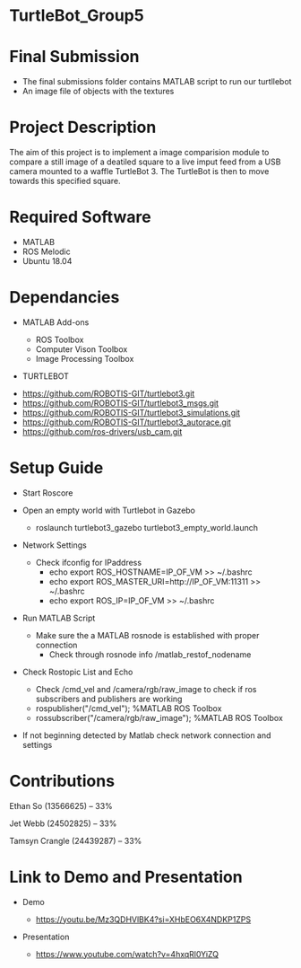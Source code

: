 # TurtleBot_Group5

# Final Submission
- The final submissions folder contains MATLAB script to run our turtllebot
- An image file of objects with the textures 


# Project Description

The aim of this project is to implement a image comparision module to compare a still image of a deatiled square to a live imput feed from a USB camera mounted to a waffle TurtleBot 3. The TurtleBot is then to move towards this specified square.


# Required Software

* MATLAB
* ROS Melodic
* Ubuntu 18.04

# Dependancies

* MATLAB Add-ons
  - ROS Toolbox
  - Computer Vison Toolbox
  - Image Processing Toolbox
    
 * TURTLEBOT
 - https://github.com/ROBOTIS-GIT/turtlebot3.git
 - https://github.com/ROBOTIS-GIT/turtlebot3_msgs.git
 - https://github.com/ROBOTIS-GIT/turtlebot3_simulations.git
 - https://github.com/ROBOTIS-GIT/turtlebot3_autorace.git
 - https://github.com/ros-drivers/usb_cam.git
   

# Setup Guide
  * Start Roscore

  * Open an empty world with Turtlebot in Gazebo
    - roslaunch turtlebot3_gazebo turtlebot3_empty_world.launch

  * Network Settings
    * Check ifconfig for IPaddress
      - echo export ROS_HOSTNAME=IP_OF_VM >> ~/.bashrc
      - echo export ROS_MASTER_URI=http://IP_OF_VM:11311 >> ~/.bashrc
      - echo export ROS_IP=IP_OF_VM >> ~/.bashrc
     
  * Run MATLAB Script
    * Make sure the a MATLAB rosnode is established with proper connection
      - Check through rosnode info /matlab_restof_nodename


  * Check Rostopic List and Echo
    - Check /cmd_vel and /camera/rgb/raw_image to check if ros subscribers and publishers are working
    - rospublisher("/cmd_vel"); %MATLAB ROS Toolbox
    - rossubscriber("/camera/rgb/raw_image"); %MATLAB ROS Toolbox
      
  *  If not beginning detected by Matlab check network connection and settings


# Contributions

Ethan So (13566625) – 33%

Jet Webb	(24502825) – 33%

Tamsyn Crangle (24439287) – 33%


# Link to Demo and Presentation

* Demo
  - https://youtu.be/Mz3QDHVlBK4?si=XHbEO6X4NDKP1ZPS
    
* Presentation
  - https://www.youtube.com/watch?v=4hxqRl0YiZQ

